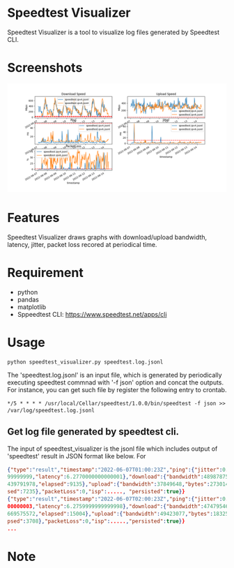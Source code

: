 # Speedtest Visualizer
Speedtest Visualizer is a tool to visualize log files generated by Speedtest CLI.


# Screenshots

<img src="https://github.com/jnyabe/speedtest_visualizer/blob/main/screenshots/speedtest.png">

# Features
Speedtest Visualizer draws graphs with download/upload bandwidth, latency, jitter, packet loss
recored at periodical time. 

# Requirement
- python
- pandas
- matplotlib
- Sppeedtest CLI: https://www.speedtest.net/apps/cli

# Usage

```
python speedtest_visualizer.py speedtest.log.jsonl
```

The 'speedtest.log.jsonl' is an input file, which is generated by periodically executing speedtest commnad with '-f json' 
option and concat the outputs. For instance, you can get such file by register the following entry to crontab.

```
*/5 * * * * /usr/local/Cellar/speedtest/1.0.0/bin/speedtest -f json >> /var/log/speedtest.log.jsonl
```

## Get log file generated by speedtest cli.

The input of speedtest_visualizer is the jsonl file which includes output of 'speedtest' result in JSON format like below.
For

```json
{"type":"result","timestamp":"2022-06-07T01:00:23Z","ping":{"jitter":0.301999999
99999999,"latency":6.2770000000000001},"download":{"bandwidth":48987875,"bytes":
439791978,"elapsed":9135},"upload":{"bandwidth":37849648,"bytes":273014304,"elap
sed":7235},"packetLoss":0,"isp":....., "persisted":true}}
{"type":"result","timestamp":"2022-06-07T02:00:23Z","ping":{"jitter":0.784000000
00000003,"latency":6.2759999999999998},"download":{"bandwidth":47479546,"bytes":
669575572,"elapsed":15004},"upload":{"bandwidth":49423077,"bytes":183255285,"ela
psed":3708},"packetLoss":0,"isp":.....,"persisted":true}}
...
```

# Note
